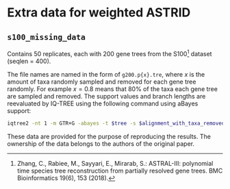 Extra data for weighted ASTRID
==============================

## `s100_missing_data`

Contains 50 replicates, each with 200 gene trees from the S100[^1]
dataset (seqlen = 400).

The file names are named in the form of `g200.p{x}.tre`, where $x$
is the amount of taxa randomly sampled and removed for each gene tree
randomly. For example $x = 0.8$ means that 80% of the taxa each gene tree
are sampled and removed. The support values and branch lengths are reevaluated by IQ-TREE using the following command using aBayes support:

```bash
iqtree2 -nt 1 -m GTR+G -abayes -t $tree -s $alignment_with_taxa_removed
```

These data are provided for the purpose of reproducing the results. The ownership of the data belongs to the authors of the original paper.


[^1]: Zhang, C., Rabiee, M., Sayyari, E., Mirarab, S.: ASTRAL-III: polynomial time species tree reconstruction from
partially resolved gene trees. BMC Bioinformatics 19(6), 153 (2018).